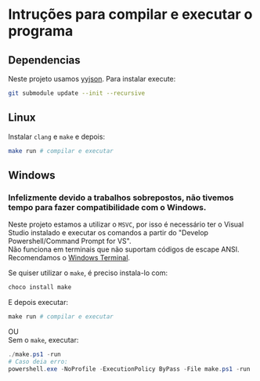 # Intruções para compilar e executar o programa


## Dependencias
Neste projeto usamos [yyjson](https://github.com/ibireme/yyjson). Para instalar execute:
```bash
git submodule update --init --recursive
```

## Linux

Instalar `clang` e `make` e depois:

```bash
make run # compilar e executar
```

## Windows


### Infelizmente devido a trabalhos sobrepostos, não tivemos tempo para fazer compatibilidade com o Windows.



Neste projeto estamos a utilizar o `MSVC`, por isso é necessário ter o Visual Studio instalado e executar os comandos a partir do "Develop Powershell/Command Prompt for VS".  
Não funciona em terminais que não suportam códigos de escape ANSI. Recomendamos o [Windows Terminal](https://apps.microsoft.com/detail/9N0DX20HK701).

Se quiser utilizar o `make`, é preciso instala-lo com:

```ps1
choco install make
```

E depois executar:

```ps1
make run # compilar e executar
```

OU  
Sem o `make`, executar:

```ps1
./make.ps1 -run
# Caso deia erro:
powershell.exe -NoProfile -ExecutionPolicy ByPass -File make.ps1 -run
```
